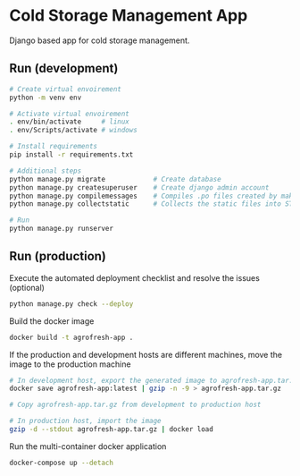 # Cold Storage Management App

Django based app for cold storage management.

## Run (development)
```sh
# Create virtual envoirement
python -m venv env

# Activate virtual envoirement
. env/bin/activate     # linux
. env/Scripts/activate # windows

# Install requirements
pip install -r requirements.txt

# Additional steps
python manage.py migrate            # Create database
python manage.py createsuperuser    # Create django admin account
python manage.py compilemessages    # Compiles .po files created by makemessages to .mo
python manage.py collectstatic      # Collects the static files into STATIC_ROOT ('staticfiles/')

# Run
python manage.py runserver
```

## Run (production)

Execute the automated deployment checklist and resolve the issues (optional)
```sh
python manage.py check --deploy
```

Build the docker image
```sh
docker build -t agrofresh-app .
```

If the production and development hosts are different machines, move the image to the production machine
```sh
# In development host, export the generated image to agrofresh-app.tar.gz
docker save agrofresh-app:latest | gzip -n -9 > agrofresh-app.tar.gz

# Copy agrofresh-app.tar.gz from development to production host

# In production host, import the image
gzip -d --stdout agrofresh-app.tar.gz | docker load
```

Run the multi-container docker application
```sh
docker-compose up --detach
```
